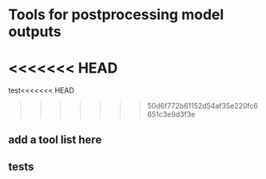 # Tools for postprocessing model outputs

<<<<<<< HEAD
=======
test<<<<<<< HEAD
>>>>>>> 50d6f772b61152d54af35e220fc6651c3e9d3f3e
## add a tool list here
## tests
